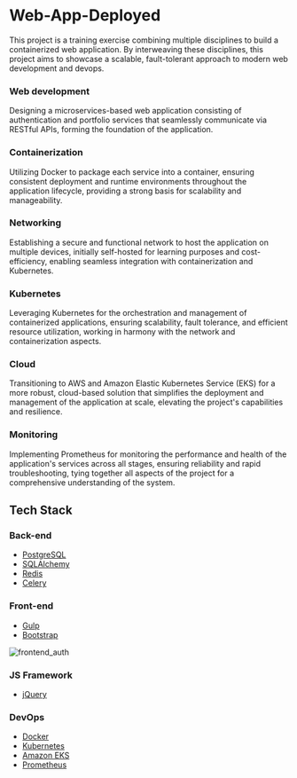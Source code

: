 # Web-App-Deployed
This project is a training exercise combining multiple disciplines to build a containerized web application. By interweaving these disciplines, this project aims to showcase a scalable, fault-tolerant approach to modern web development and devops.

### Web development
Designing a microservices-based web application consisting of authentication and portfolio services that seamlessly communicate via RESTful APIs, forming the foundation of the application.
### Containerization
Utilizing Docker to package each service into a container, ensuring consistent deployment and runtime environments throughout the application lifecycle, providing a strong basis for scalability and manageability.
### Networking
Establishing a secure and functional network to host the application on multiple devices, initially self-hosted for learning purposes and cost-efficiency, enabling seamless integration with containerization and Kubernetes.
### Kubernetes
Leveraging Kubernetes for the orchestration and management of containerized applications, ensuring scalability, fault tolerance, and efficient resource utilization, working in harmony with the network and containerization aspects.
### Cloud
Transitioning to AWS and Amazon Elastic Kubernetes Service (EKS) for a more robust, cloud-based solution that simplifies the deployment and management of the application at scale, elevating the project's capabilities and resilience.
### Monitoring
Implementing Prometheus for monitoring the performance and health of the application's services across all stages, ensuring reliability and rapid troubleshooting, tying together all aspects of the project for a comprehensive understanding of the system.

## Tech Stack

### Back-end
- [PostgreSQL](https://www.postgresql.org/)
- [SQLAlchemy](https://github.com/sqlalchemy/sqlalchemy)
- [Redis](https://redis.io/)
- [Celery](https://github.com/celery/celery)

### Front-end
- [Gulp](https://gulpjs.com/)
- [Bootstrap](https://getbootstrap.com/)

![frontend_auth](https://user-images.githubusercontent.com/125773449/230702709-5ef35f04-e8c2-4f1b-9bbd-9a976778222e.PNG)

### JS Framework
- [jQuery](https://jquery.com/)

### DevOps
- [Docker](https://www.docker.com/) 
- [Kubernetes](https://kubernetes.io/)
- [Amazon EKS](https://aws.amazon.com/eks/)
- [Prometheus](https://prometheus.io/)

